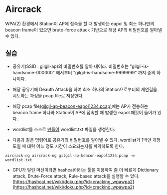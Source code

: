 Aircrack
===

WPA(2) 환경에서 Station이 AP에 접속을 할 때 발생하는 eapol 및 최소 하나만의 beacon frame이 있으면 brute-force attack 기반으로 해당 AP의 비밀번호를 알아낼 수 있다.

## 실습
* 공유기(SSID : gilgil-ap)의 비밀번호를 알아 내어라. 비밀번호는 "gilgil-is-handsome-000000" 에서부터 "gilgil-is-handsome-9999999" 까지 중의 하나이다.

* 해당 공유기에 Deauth Attack을 하여 최초 하나의 Station으로부터의 재연결을 시도하는 과정을 pcap file로 저장한다.

* 해당 pcap file[(gilgil-ap-beacon-eapol1234.pcap)](gilgil-ap-beacon-eapol1234.pcap)에는 AP가 전송하는 beacon frame 하나와 Station이 AP에 접속할 때 발생한 eapol 패킷이 들어가 있다.

* wordlist를 스스로 [만들어](create-dictionary.cpp) wordlist.txt 파일을 생성한다.

* 다음과 같은 명령어로 공유기의 비밀번호를 알아낼 수 있다. wordlist가 1백만 개정도일 때 대략 어느 정도 시간이 소요되는지를 파악하도록 한다.

```
aircrack-ng aircrack-ng gilgil-ap-beacon-eapol1234.pcap -w wordlist.txt 
```

* GPU가 달린 머신이라면 hashcat이라는 툴을 이용하여 좀 더 빠르게 Dictionary attack, Brute-Force attack, Rule-based attack을 실행할 수 있다.  
[https://hashcat.net/wiki/doku.php?id=cracking_wpawpa2](https://hashcat.net/wiki/doku.php?id=cracking_wpawpa2)
